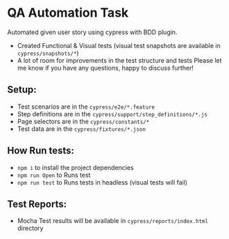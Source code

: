 # QA Automation Task

Automated given user story using cypress with BDD plugin.
* Created Functional & Visual tests (visual test snapshots are available in `cypress/snapshots/*`)
* A lot of room for improvements in the test structure and tests
Please let me know if you have any questions, happy to discuss further!

## Setup:
* Test scenarios are in the `cypress/e2e/*.feature`
* Step definitions are in the `cypress/support/step_definitions/*.js`
* Page selectors are in the `cypress/constants/*`
* Test data are in the `cypress/fixtures/*.json`

## How Run tests:
* `npm i` to install the project dependencies
* `npm run Open` to Runs test
* `npm run test` to Runs tests in headless (visual tests will fail)

## Test Reports:
* Mocha Test results will be available in `cypress/reports/index.html` directory
